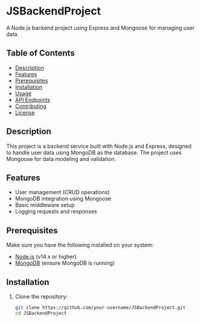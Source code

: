 # JSBackendProject

A Node.js backend project using Express and Mongoose for managing user data.

## Table of Contents
- [Description](#description)
- [Features](#features)
- [Prerequisites](#prerequisites)
- [Installation](#installation)
- [Usage](#usage)
- [API Endpoints](#api-endpoints)
- [Contributing](#contributing)
- [License](#license)

## Description
This project is a backend service built with Node.js and Express, designed to handle user data using MongoDB as the database. The project uses Mongoose for data modeling and validation.

## Features
- User management (CRUD operations)
- MongoDB integration using Mongoose
- Basic middleware setup
- Logging requests and responses

## Prerequisites
Make sure you have the following installed on your system:
- [Node.js](https://nodejs.org/) (v14.x or higher)
- [MongoDB](https://www.mongodb.com/) (ensure MongoDB is running)

## Installation

1. Clone the repository:
   ```bash
   git clone https://github.com/your-username/JSBackendProject.git
   cd JSBackendProject
